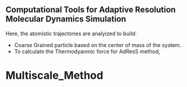 ## Computational Tools for Adaptive Resolution Molecular Dynamics Simulation 

Here, the atomistic trajectories are analyized to build:
- Coarse Grained particle based on the center of mass of the system.
- To calculate the Thermodyanmic force for AdResS method, 


# Multiscale_Method
